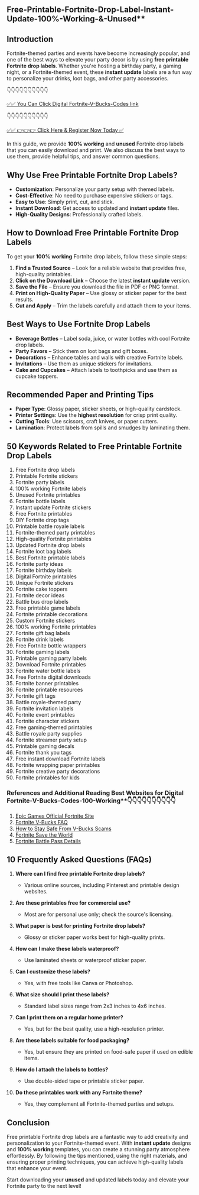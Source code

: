 ## Free-Printable-Fortnite-Drop-Label-Instant-Update-100%-Working-&-Unused**

## Introduction

Fortnite-themed parties and events have become increasingly popular, and one of the best ways to elevate your party decor is by using **free printable Fortnite drop labels**. Whether you're hosting a birthday party, a gaming night, or a Fortnite-themed event, these **instant update** labels are a fun way to personalize your drinks, loot bags, and other party accessories.

👇👇👇👇👇👇👇👇👇👇

[✅✅ You Can Click Digital Fortnite-V-Bucks-Codes link](https://dmfarid.com/fortnite/)

 👇👇👇👇👇👇👇👇👇👇

 [✅✅ 👉👉👉 Click Here & Register Now Today ✅](https://dmfarid.com/fortnite/)

In this guide, we provide **100% working** and **unused** Fortnite drop labels that you can easily download and print. We also discuss the best ways to use them, provide helpful tips, and answer common questions.

## Why Use Free Printable Fortnite Drop Labels?
- **Customization**: Personalize your party setup with themed labels.
- **Cost-Effective**: No need to purchase expensive stickers or tags.
- **Easy to Use**: Simply print, cut, and stick.
- **Instant Download**: Get access to updated and **instant update** files.
- **High-Quality Designs**: Professionally crafted labels.

## How to Download Free Printable Fortnite Drop Labels
To get your **100% working** Fortnite drop labels, follow these simple steps:
1. **Find a Trusted Source** – Look for a reliable website that provides free, high-quality printables.
2. **Click on the Download Link** – Choose the latest **instant update** version.
3. **Save the File** – Ensure you download the file in PDF or PNG format.
4. **Print on High-Quality Paper** – Use glossy or sticker paper for the best results.
5. **Cut and Apply** – Trim the labels carefully and attach them to your items.

## Best Ways to Use Fortnite Drop Labels
- **Beverage Bottles** – Label soda, juice, or water bottles with cool Fortnite drop labels.
- **Party Favors** – Stick them on loot bags and gift boxes.
- **Decorations** – Enhance tables and walls with creative Fortnite labels.
- **Invitations** – Use them as unique stickers for invitations.
- **Cake and Cupcakes** – Attach labels to toothpicks and use them as cupcake toppers.

## Recommended Paper and Printing Tips
- **Paper Type**: Glossy paper, sticker sheets, or high-quality cardstock.
- **Printer Settings**: Use the **highest resolution** for crisp print quality.
- **Cutting Tools**: Use scissors, craft knives, or paper cutters.
- **Lamination**: Protect labels from spills and smudges by laminating them.

## 50 Keywords Related to Free Printable Fortnite Drop Labels
1. Free Fortnite drop labels  
2. Printable Fortnite stickers  
3. Fortnite party labels  
4. 100% working Fortnite labels  
5. Unused Fortnite printables  
6. Fortnite bottle labels  
7. Instant update Fortnite stickers  
8. Free Fortnite printables  
9. DIY Fortnite drop tags  
10. Printable battle royale labels  
11. Fortnite-themed party printables  
12. High-quality Fortnite printables  
13. Updated Fortnite drop labels  
14. Fortnite loot bag labels  
15. Best Fortnite printable labels  
16. Fortnite party ideas  
17. Fortnite birthday labels  
18. Digital Fortnite printables  
19. Unique Fortnite stickers  
20. Fortnite cake toppers  
21. Fortnite decor ideas  
22. Battle bus drop labels  
23. Free printable game labels  
24. Fortnite printable decorations  
25. Custom Fortnite stickers  
26. 100% working Fortnite printables  
27. Fortnite gift bag labels  
28. Fortnite drink labels  
29. Free Fortnite bottle wrappers  
30. Fortnite gaming labels  
31. Printable gaming party labels  
32. Download Fortnite printables  
33. Fortnite water bottle labels  
34. Free Fortnite digital downloads  
35. Fortnite banner printables  
36. Fortnite printable resources  
37. Fortnite gift tags  
38. Battle royale-themed party  
39. Fortnite invitation labels  
40. Fortnite event printables  
41. Fortnite character stickers  
42. Free gaming-themed printables  
43. Battle royale party supplies  
44. Fortnite streamer party setup  
45. Printable gaming decals  
46. Fortnite thank you tags  
47. Free instant download Fortnite labels  
48. Fortnite wrapping paper printables  
49. Fortnite creative party decorations  
50. Fortnite printables for kids  

 ### References and Additional Reading Best Websites for Digital  Fortnite-V-Bucks-Codes-100-Working**👇👇👇👇👇👇👇👇👇👇

1. [Epic Games Official Fortnite Site](https://sthcodes.com/fortnite/)
2. [Fortnite V-Bucks FAQ](https://dmfarid.com/fortnite/)
3. [How to Stay Safe From V-Bucks Scams](https://dmfarid.com/fortnite/)
4. [Fortnite Save the World](https://dmfarid.com/fortnite//)
5. [Fortnite Battle Pass Details](https://dmfarid.com/fortnite/)


## 10 Frequently Asked Questions (FAQs)
1. **Where can I find free printable Fortnite drop labels?**  
   - Various online sources, including Pinterest and printable design websites.

2. **Are these printables free for commercial use?**  
   - Most are for personal use only; check the source's licensing.

3. **What paper is best for printing Fortnite drop labels?**  
   - Glossy or sticker paper works best for high-quality prints.

4. **How can I make these labels waterproof?**  
   - Use laminated sheets or waterproof sticker paper.

5. **Can I customize these labels?**  
   - Yes, with free tools like Canva or Photoshop.

6. **What size should I print these labels?**  
   - Standard label sizes range from 2x3 inches to 4x6 inches.

7. **Can I print them on a regular home printer?**  
   - Yes, but for the best quality, use a high-resolution printer.

8. **Are these labels suitable for food packaging?**  
   - Yes, but ensure they are printed on food-safe paper if used on edible items.

9. **How do I attach the labels to bottles?**  
   - Use double-sided tape or printable sticker paper.

10. **Do these printables work with any Fortnite theme?**  
    - Yes, they complement all Fortnite-themed parties and setups.

## Conclusion
Free printable Fortnite drop labels are a fantastic way to add creativity and personalization to your Fortnite-themed event. With **instant update** designs and **100% working** templates, you can create a stunning party atmosphere effortlessly. By following the tips mentioned, using the right materials, and ensuring proper printing techniques, you can achieve high-quality labels that enhance your event.

Start downloading your **unused** and updated labels today and elevate your Fortnite party to the next level!

